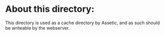 About this directory:
=====================

This directory is used as a cache directory by Assetic,
and as such should be writeable by the webserver.

